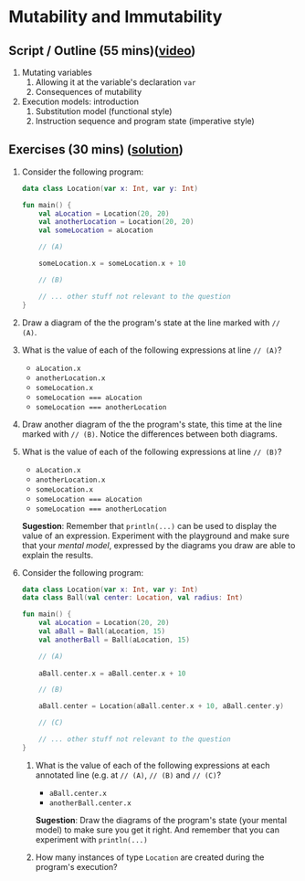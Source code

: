 # Mutability and Immutability

## Script / Outline (55 mins)([video](https://www.youtube.com/watch?v=U0AcqCyq3TU&list=PL8XxoCaL3dBiJ_djQKKbbI4uN081F7Sgw))
1. Mutating variables
   1. Allowing it at the variable's declaration `var`
   2. Consequences of mutability
2. Execution models: introduction
   1. Substitution model (functional style)
   2. Instruction sequence and program state (imperative style)

## Exercises (30 mins) ([solution](solutions/04-mutability-and-immutability.md))

 1. Consider the following program:
    ```kotlin
    data class Location(var x: Int, var y: Int)

    fun main() {
        val aLocation = Location(20, 20)
        val anotherLocation = Location(20, 20)
        val someLocation = aLocation

        // (A)

        someLocation.x = someLocation.x + 10

        // (B)

        // ... other stuff not relevant to the question
    }
    ```
   1. Draw a diagram of the the program's state at the line marked with `// (A)`.
   2. What is the value of each of the following expressions at line `// (A)`? 
      * `aLocation.x`
      * `anotherLocation.x`
      * `someLocation.x`
      * `someLocation === aLocation`
      * `someLocation === anotherLocation`
   3. Draw another diagram of the the program's state, this time at the line marked with `// (B)`. Notice the differences between both diagrams.
   4. What is the value of each of the following expressions at line `// (B)`?  
      * `aLocation.x`
      * `anotherLocation.x`
      * `someLocation.x`
      * `someLocation === aLocation`
      * `someLocation === anotherLocation`
      
      **Sugestion**: Remember that `println(...)` can be used to display the value of an expression. Experiment with the playground and make sure that your *mental model*, expressed by the diagrams you draw are able to explain the results.
  
2. Consider the following program:    
    ```kotlin
    data class Location(var x: Int, var y: Int)
    data class Ball(val center: Location, val radius: Int)

    fun main() {
        val aLocation = Location(20, 20)
        val aBall = Ball(aLocation, 15)
        val anotherBall = Ball(aLocation, 15)

        // (A)
        
        aBall.center.x = aBall.center.x + 10

        // (B)

        aBall.center = Location(aBall.center.x + 10, aBall.center.y)

        // (C)

        // ... other stuff not relevant to the question   
    }
    ```    
    1. What is the value of each of the following expressions at each annotated line (e.g. at `// (A)`, `// (B)` and `// (C)`?
         * `aBall.center.x`
         * `anotherBall.center.x`
      
        **Sugestion**: Draw the diagrams of the program's state (your mental model) to make sure you get it right. And remember that you can experiment with `println(...)`   

    2. How many instances of type `Location` are created during the program's execution?
